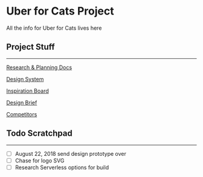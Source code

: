 # Uber for Cats Project

All the info for Uber for Cats lives here

## Project Stuff

---

[Research & Planning Docs](Uber%20for%20Cats%20Project%20a9a40777ec7143f8a4ed3fbdbf8b4c8a/Research%20&%20Planning%20Docs%2077c51e75b09843b0aa442cfe2c5a1ef8.md)

[Design System](Uber%20for%20Cats%20Project%20a9a40777ec7143f8a4ed3fbdbf8b4c8a/Design%20System%200bd055c9213643a2897e5891e8f7dbbc.md)

[Inspiration Board](Uber%20for%20Cats%20Project%20a9a40777ec7143f8a4ed3fbdbf8b4c8a/Inspiration%20Board%205057622da4c44867bc2c71794e0abc32.md)

[Design Brief](Uber%20for%20Cats%20Project%20a9a40777ec7143f8a4ed3fbdbf8b4c8a/Design%20Brief%201fb98d9f3ab64c1297ed65d6b6f24217.md)

[Competitors](Uber%20for%20Cats%20Project%20a9a40777ec7143f8a4ed3fbdbf8b4c8a/Competitors%208a58914a5c19472688b7c249b60c81b4.md)

## Todo Scratchpad

---

- [ ]  August 22, 2018 send design prototype over
- [ ]  Chase for logo SVG
- [ ]  Research Serverless options for build